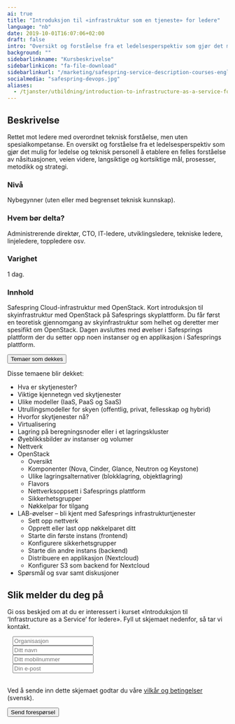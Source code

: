 ```yaml
---
ai: true
title: "Introduksjon til «infrastruktur som en tjeneste» for ledere"
language: "nb"
date: 2019-10-01T16:07:06+02:00
draft: false
intro: "Oversikt og forståelse fra et ledelsesperspektiv som gjør det mulig for ledelse og teknisk personell å danne en felles forståelse."
background: ""
sidebarlinkname: "Kursbeskrivelse"
sidebarlinkicon: "fa-file-download"
sidebarlinkurl: "/marketing/safespring-service-description-courses-english.pdf"
socialmedia: "safespring-devops.jpg"
aliases:
  - /tjanster/utbildning/introduction-to-infrastructure-as-a-service-for-managers/
---
```

## Beskrivelse

Rettet mot ledere med overordnet teknisk forståelse, men uten spesialkompetanse. En oversikt og forståelse fra et ledelsesperspektiv som gjør det mulig for ledelse og teknisk personell å etablere en felles forståelse av nåsituasjonen, veien videre, langsiktige og kortsiktige mål, prosesser, metodikk og strategi.

### Nivå

Nybegynner (uten eller med begrenset teknisk kunnskap).

### Hvem bør delta?

Administrerende direktør, CTO, IT-ledere, utviklingsledere, tekniske ledere, linjeledere, toppledere osv.

### Varighet

1 dag.

### Innhold

Safespring Cloud-infrastruktur med OpenStack.
Kort introduksjon til skyinfrastruktur med OpenStack på Safesprings skyplattform. Du får først en teoretisk gjennomgang av skyinfrastruktur som helhet og deretter mer spesifikt om OpenStack. Dagen avsluttes med øvelser i Safesprings plattform der du setter opp noen instanser og en applikasjon i Safesprings plattform.

<div class="accordion-box">
<button class="accordion">Temaer som dekkes</button>
<div class="panel content-body">
<p>Disse temaene blir dekket:</p>
<ul>
	<li>Hva er skytjenester?</li>
	<li>Viktige kjennetegn ved skytjenester</li>
	<li>Ulike modeller (IaaS, PaaS og SaaS)</li>
	<li>Utrullingsmodeller for skyen (offentlig, privat, fellesskap og hybrid)</li>
	<li>Hvorfor skytjenester nå?</li>
	<li>Virtualisering</li>
	<li>Lagring på beregningsnoder eller i et lagringskluster</li>
	<li>Øyeblikksbilder av instanser og volumer</li>
	<li>Nettverk</li>
	<li>OpenStack
  <ul>
  	<li>Oversikt</li>
  	<li>Komponenter (Nova, Cinder, Glance, Neutron og Keystone)</li>
  	<li>Ulike lagringsalternativer (blokklagring, objektlagring)</li>
  	<li>Flavors</li>
  	<li>Nettverksoppsett i Safesprings plattform</li>
  	<li>Sikkerhetsgrupper</li>
  	<li>Nøkkelpar for tilgang</li>
  </ul>
  </li>
	<li>LAB-øvelser – bli kjent med Safesprings infrastrukturtjenester
  <ul>
  	<li>Sett opp nettverk</li>
  	<li>Opprett eller last opp nøkkelparet ditt</li>
  	<li>Starte din første instans (frontend)</li>
  	<li>Konfigurere sikkerhetsgrupper</li>
  	<li>Starte din andre instans (backend)</li>
  	<li>Distribuere en applikasjon (Nextcloud)</li>
  	<li>Konfigurer S3 som backend for Nextcloud</li>
  </ul>
  </li>
	<li>Spørsmål og svar samt diskusjoner</li>
</ul>
<div class="pb-3"> </div>
</div>
</div>

<script>
var acc = document.getElementsByClassName("accordion");
var i;

for (i = 0; i < acc.length; i++) {
  acc[i].addEventListener("click", function() {
    this.classList.toggle("active-utbildning");
    var panel = this.nextElementSibling;
    if (panel.style.maxHeight) {
      panel.style.maxHeight = null;
    } else {
      panel.style.maxHeight = panel.scrollHeight + "px";
    }
  });
}
</script>

## Slik melder du deg på

Gi oss beskjed om at du er interessert i kurset «Introduksjon til ‘Infrastructure as a Service’ for ledere». Fyll ut skjemaet nedenfor, så tar vi kontakt.

<script src="//twitter.github.io/typeahead.js/releases/latest/typeahead.bundle.js"></script>
<style>
  .twitter-typeahead .tt-hint{color:#195f8c}.twitter-typeahead .tt-menu{max-height:300px;overflow:auto;border:1px solid #195f8c;border-top:none;border-radius:0 0 25px 25px;width:298px;margin:-7px 0 0 -52px}.twitter-typeahead .tt-suggestion{background-color:#fafefe;padding:5px 10px;color:#323232}.tt-suggestion:first-child{margin:7px 0 0 0;padding-top:10px}.tt-suggestion:last-child{padding-bottom:20px}.twitter-typeahead .tt-suggestion:hover{background-color:#fafefe;color:#195f8c}
</style>
<script>
  jQuery(document).ready(function(){var t=null,a=jQuery("#up-client-name-input");if(a.length){var i=jQuery("<input type='hidden' name='Client.dunsNo' />"),e=jQuery("<b id='up-client-spinner' class='fa fa-refresh fa-spin' />");e.hide(),a.after(i),a.after(e),a.typeahead({hint:!0,highlight:!0,minLength:3},{name:"clients",limit:25,source:function(e,n,a){t&&clearTimeout(t),t=setTimeout(function(){$.ajax({type:"GET",url:"https://power.upsales.com/api/external/soliditet/clientSearch?name="+e,success:function(e){a(e.data)},error:function(e){}})},200)},templates:{suggestion:function(e){return"<div><div>"+e.name+"</div><span style='color: #323232; font-size: 10px;'>"+e.city+"</span></div>"}}}).bind("typeahead:autocompleted",function(e,n){a.typeahead("val",n.name),i.val(n.dunsNo),a.blur()}).bind("typeahead:select",function(e,n){a.typeahead("val",n.name),i.val(n.dunsNo)}).bind("typeahead:cursorchange",function(e,n){a.typeahead("val",n.name),i.val(n.dunsNo)}).on("typeahead:asyncrequest",function(){e.show()}).on("typeahead:asynccancel typeahead:asyncreceive",function(){e.hide()})}});
</script>
<form id="up-form" name="form_9549ue770a5b7152b4b9796393b0943084e71" action="https://power.upsales.com/api/external/formSubmit" method="POST">
  <div class="form"><i class="fas fa-briefcase"></i>&nbsp;&nbsp;&nbsp;<input maxlength="512" type="text" id="up-client-name-input" name="Client.name" required="" placeholder="Organisasjon"></div>
  <div class="form"><i class="fas fa-user-tie"></i>&nbsp;&nbsp;&nbsp;<input maxlength="512" type="text" name="Contact.name" required="" placeholder="Ditt navn"></div>
  <div class="form"><i class="fas fa-mobile-alt"></i>&nbsp;&nbsp;&nbsp;<input maxlength="512" type="text" name="Contact.cellPhone" required="" placeholder="Ditt mobilnummer"></div>
  <div class="form"><i class="fas fa-envelope"></i>&nbsp;&nbsp;&nbsp;<input maxlength="512" type="email" id="up-email-input" autocomplete="off" name="Contact.email" required="required" placeholder="Din e-post"></div>
  <input type="hidden" value="Introduction to “Infrastructure as a Service” for managers" name="Extra.1570014130220" checked>
	<!-- REQUIRED FIELDS -->
  <input type="hidden" name="formCid" value="9549">
	<input type="hidden" name="formId" value="9549ue770a5b7152b4b9796393b0943084e71">
	<input type="hidden" name="isFrame" value="false">
	<input type="text" value="" name="validation" style="display: none;">
	<!-- END OF REQUIRED FIELDS -->
  <br>
	<p>Ved å sende inn dette skjemaet godtar du våre <a href="/dokument/personuppgiftshantering/" target="_blank">vilkår og betingelser</a> (svensk).</p>
	<button type="submit" class="button">Send forespørsel</button>
</form>
<script>(function(){var form = document.getElementById("up-form");if(form) {form.addEventListener("submit", function(ev) {var button = ev.target.querySelector("button[type=submit]");if(button) {button.disabled = true;}});}})();</script>